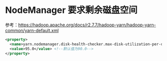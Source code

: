 # NodeManager 要求剩余磁盘空间
参考：https://hadoop.apache.org/docs/r2.7.7/hadoop-yarn/hadoop-yarn-common/yarn-default.xml
```xml
<property>
  <name>yarn.nodemanager.disk-health-checker.max-disk-utilization-per-disk-percentage</name>
  <value>95.0</value> <!--默认值为90.0-->
</property>

```

